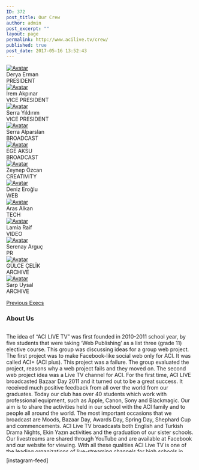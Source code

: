 ```yaml
---
ID: 372
post_title: Our Crew
author: admin
post_excerpt: ""
layout: page
permalink: http://www.acilive.tv/crew/
published: true
post_date: 2017-05-16 13:52:43
---
```

<!-- wp:html -->
<div class="our-members-div container">
  <div class="row justify-content-center">
    <div class="crew-members container col-6 col-sm-4 order-1">
      <a  href="http://www.acilive.tv/web-2/"><img class="rounded mx-auto d-block crew-image " src="http://www.acilive.tv/wp-content/uploads/2021/01/ACI-LIVE-WEB-2020-3-scaled.jpg" alt="Avatar"> </a>
      <div class="middle">
        <div class="text">Derya Erman</div>
<div class="text">PRESIDENT</div>
      </div>
    </div>
    <div class="crew-members container container col-6 col-sm-4"> <a href="#"> <img class="rounded mx-auto d-block crew-image " src="#" alt="Avatar"> </a>
      <div class="middle">
        <div class="text">İrem Akpınar</div>
<div class="text">VICE PRESIDENT</div>
      </div>
    </div>
    <div class="crew-members container col-6 col-sm-4 "> <a href="#"> <img class="rounded mx-auto d-block crew-image " src="http://www.acilive.tv/wp-content/uploads/2021/01/ACI-LIVE-WEB-2020-2-scaled.jpg" alt="Avatar "> </a>
      <div class="middle ">
        <div class="text ">Serra Yıldırım</div>
<div class="text">VICE PRESIDENT</div>
      </div>
    </div>
    <div class="crew-members container col-6 col-sm-4 "> <a href="http://www.acilive.tv/broadcast/"> <img class="rounded mx-auto d-block crew-image " src="http://www.acilive.tv/wp-content/uploads/2021/01/ACI-LIVE-WEB-2020-7-scaled.jpg" alt="Avatar "> </a>
      <div class="middle ">
        <div class="text ">Serra Alparslan</div>
<div class="text">BROADCAST</div>
      </div>
    </div>
    <div class="crew-members container col-6 col-sm-4 "> <a href="http://www.acilive.tv/pr/"> <img class="rounded mx-auto d-block crew-image " src="# " alt="Avatar "> </a>
      <div class="middle ">
        <div class="text ">EGE AKSU</div>
<div class="text">BROADCAST</div>
      </div>
    </div>
    <div class="crew-members container col-6 col-sm-4 "><a href="http://www.acilive.tv/creativity/"><img class="rounded mx-auto d-block crew-image " src="http://www.acilive.tv/wp-content/uploads/2021/01/image_6483441.jpg" alt="Avatar "> </a>
      <div class="middle "> 
        <div class="text ">Zeynep Özcan</div>
<div class="text">CREATIVITY</div>
      </div>
  </div>
    <div class="crew-members container col-6 col-sm-4 "> <a href="http://www.acilive.tv/broadcast/"><img class="rounded mx-auto d-block crew-image " src="http://www.acilive.tv/wp-content/uploads/2021/01/IMG_0096-scaled.jpg " alt="Avatar "> </a>
      <div class="middle ">
        <div class="text ">Deniz Eroğlu</div>
<div class="text">WEB</div>
      </div>
    </div>
    <div class="crew-members container col-6 col-sm-4">
<a href="http://www.acilive.tv/tech/"><img class="rounded mx-auto d-block crew-image " src="http://www.acilive.tv/wp-content/uploads/2021/01/ACI-LIVE-WEB-2020-4-scaled.jpg" alt="Avatar"> </a>
      <div class="middle ">
        <div class="text">Aras Alkan</div>
<div class="text">TECH</div>
      </div>
    </div>
      <div class="crew-members container col-6 col-sm-4 order-8"> <a href="http://www.acilive.tv/video-editing/"> <img class="rounded mx-auto d-block crew-image " src="http://www.acilive.tv/wp-content/uploads/2021/01/ACI-LIVE-WEB-2020-36-scaled.jpg" alt="Avatar "> </a>
        <div class="middle ">
          <div class="text ">Lamia Raif</div>
<div class="text">VIDEO</div>
        </div>
      </div>
<div class="crew-members container col-6 col-sm-4 order-1">
      <a  href="http://www.acilive.tv/web-2/"><img class="rounded mx-auto d-block crew-image "http://www.acilive.tv/wp-content/uploads/2021/01/ACI-LIVE-WEB-2020-35-scaled.jpg" alt="Avatar"> </a>
      <div class="middle">
        <div class="text">Serenay Arguç</div>
<div class="text">PR</div>
      </div>
    </div>
<div class="crew-members container col-6 col-sm-4 order-1">
      <a  href="http://www.acilive.tv/web-2/"><img class="rounded mx-auto d-block crew-image "#" alt="Avatar"> </a>
      <div class="middle">
        <div class="text">GÜLCE ÇELİK</div>
<div class="text">ARCHIVE</div>
      </div>
    </div>
<div class="crew-members container col-6 col-sm-4 order-1">
      <a  href="http://www.acilive.tv/web-2/"><img class="rounded mx-auto d-block crew-image "http://www.acilive.tv/wp-content/uploads/2021/01/ACI-LIVE-WEB-2020-27-scaled.jpg" alt="Avatar"> </a>
      <div class="middle">
        <div class="text">Sarp Uysal</div>
<div class="text">ARCHIVE</div>
      </div>
    </div>

<a href="http://www.acilive.tv/previous-execs/"> <p>Previous Execs</p></a>
  </div>
  <h3>About Us</h3>
  <div style="max-height: 330px; height: auto; width: aotp; border: 0px solid #ccc; overflow: auto; ">
    <p>The idea of “ACI LIVE TV” was first founded in 2010-2011 school year, by five students that were taking ‘Web Publishing’ as a list three (grade 11) elective course. This group was discussing ideas for a group web project. The first project was to make Facebook-like social web only for ACI. It was called ACI+ (ACI plus). This project was a failure. The group evaluated the project, reasons why a web project fails and they moved on. The second web project idea was a Live TV channel for ACI. For the first time, ACI LIVE broadcasted Bazaar Day 2011 and it turned out to be a great success. It received much positive feedback from all over the world from our graduates. Today our club has over 40 students which work with professional equipment, such as Apple, Canon, Sony and Blackmagic. Our aim is to share the activities held in our school with the ACI family and to people all around the world. The most important occasions that we broadcast are Moods, Bazaar Day, Awards Day, Spring Day, Shephard Cup and commencements. ACI Live TV broadcasts both English and Turkish Drama Nights, Ekin Yazın activities and the graduation of our sister schools. Our livestreams are shared through YouTube and are available at Facebook and our website for viewing. With all these qualities ACI Live TV is one of the leading organizations of live-streaming channels for high schools in Turkey. For more information about our future streams and behind the scenes, follow us on our social media accounts! 
    </p>
    <p class="contact-text ">&nbsp;</p>
  </div>
<!-- /wp:html -->

<!-- wp:html -->
[instagram-feed]
<!-- /wp:html -->